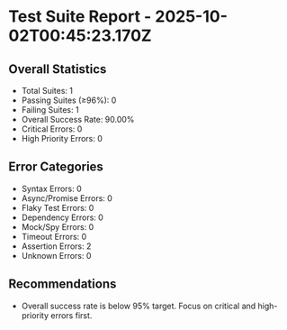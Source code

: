 # Test Suite Report - 2025-10-02T00:45:23.170Z

## Overall Statistics
- Total Suites: 1
- Passing Suites (≥96%): 0
- Failing Suites: 1
- Overall Success Rate: 90.00%
- Critical Errors: 0
- High Priority Errors: 0

## Error Categories
- Syntax Errors: 0
- Async/Promise Errors: 0
- Flaky Test Errors: 0
- Dependency Errors: 0
- Mock/Spy Errors: 0
- Timeout Errors: 0
- Assertion Errors: 2
- Unknown Errors: 0

## Recommendations
- Overall success rate is below 95% target. Focus on critical and high-priority errors first.



